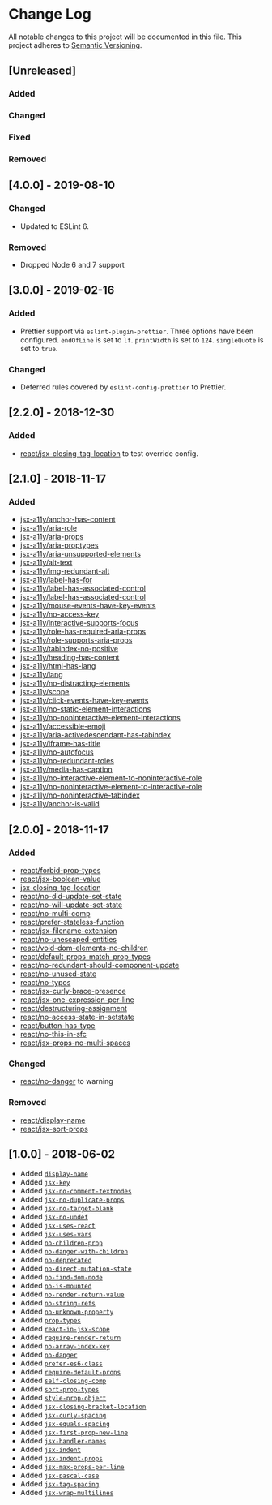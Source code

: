 # Change Log
All notable changes to this project will be documented in this file.
This project adheres to [Semantic Versioning](http://semver.org/).

## [Unreleased]
### Added

### Changed

### Fixed

### Removed

## [4.0.0] - 2019-08-10
### Changed
* Updated to ESLint 6.

### Removed
* Dropped Node 6 and 7 support

## [3.0.0] - 2019-02-16
### Added
* Prettier support via `eslint-plugin-prettier`. Three options have been configured. `endOfLine` is set to `lf`. `printWidth` is set to `124`. `singleQuote` is set to `true`.

### Changed
* Deferred rules covered by `eslint-config-prettier` to Prettier.

## [2.2.0] - 2018-12-30
### Added
* [react/jsx-closing-tag-location](https://github.com/yannickcr/eslint-plugin-react/blob/master/docs/rules/jsx-closing-tag-location.md) to test override config.

## [2.1.0] - 2018-11-17
### Added
* [jsx-a11y/anchor-has-content](https://github.com/evcohen/eslint-plugin-jsx-a11y/blob/master/docs/rules/anchor-has-content.md)
* [jsx-a11y/aria-role](https://github.com/evcohen/eslint-plugin-jsx-a11y/blob/master/docs/rules/aria-role.md)
* [jsx-a11y/aria-props](https://github.com/evcohen/eslint-plugin-jsx-a11y/blob/master/docs/rules/aria-props.md)
* [jsx-a11y/aria-proptypes](https://github.com/evcohen/eslint-plugin-jsx-a11y/blob/master/docs/rules/aria-proptypes.md)
* [jsx-a11y/aria-unsupported-elements](https://github.com/evcohen/eslint-plugin-jsx-a11y/blob/master/docs/rules/aria-unsupported-elements.md)
* [jsx-a11y/alt-text](https://github.com/evcohen/eslint-plugin-jsx-a11y/blob/master/docs/rules/alt-text.md)
* [jsx-a11y/img-redundant-alt](https://github.com/evcohen/eslint-plugin-jsx-a11y/blob/master/docs/rules/img-redundant-alt.md)
* [jsx-a11y/label-has-for](https://github.com/evcohen/eslint-plugin-jsx-a11y/blob/master/docs/rules/label-has-for.md)
* [jsx-a11y/label-has-associated-control](https://github.com/evcohen/eslint-plugin-jsx-a11y/blob/master/docs/rules/label-has-associated-control.md)
* [jsx-a11y/label-has-associated-control](https://github.com/evcohen/eslint-plugin-jsx-a11y/blob/master/docs/rules/label-has-associated-control.md)
* [jsx-a11y/mouse-events-have-key-events](https://github.com/evcohen/eslint-plugin-jsx-a11y/blob/master/docs/rules/mouse-events-have-key-events.md)
* [jsx-a11y/no-access-key](https://github.com/evcohen/eslint-plugin-jsx-a11y/blob/master/docs/rules/no-access-key.md)
* [jsx-a11y/interactive-supports-focus](https://github.com/evcohen/eslint-plugin-jsx-a11y/blob/master/docs/rules/interactive-supports-focus.md)
* [jsx-a11y/role-has-required-aria-props](https://github.com/evcohen/eslint-plugin-jsx-a11y/blob/master/docs/rules/role-has-required-aria-props.md)
* [jsx-a11y/role-supports-aria-props](https://github.com/evcohen/eslint-plugin-jsx-a11y/blob/master/docs/rules/role-supports-aria-props.md)
* [jsx-a11y/tabindex-no-positive](https://github.com/evcohen/eslint-plugin-jsx-a11y/blob/master/docs/rules/tabindex-no-positive.md)
* [jsx-a11y/heading-has-content](https://github.com/evcohen/eslint-plugin-jsx-a11y/blob/master/docs/rules/heading-has-content.md)
* [jsx-a11y/html-has-lang](https://github.com/evcohen/eslint-plugin-jsx-a11y/blob/master/docs/rules/html-has-lang.md)
* [jsx-a11y/lang](https://github.com/evcohen/eslint-plugin-jsx-a11y/blob/master/docs/rules/lang.md)
* [jsx-a11y/no-distracting-elements](https://github.com/evcohen/eslint-plugin-jsx-a11y/blob/master/docs/rules/no-distracting-elements.md)
* [jsx-a11y/scope](https://github.com/evcohen/eslint-plugin-jsx-a11y/blob/master/docs/rules/scope.md)
* [jsx-a11y/click-events-have-key-events](https://github.com/evcohen/eslint-plugin-jsx-a11y/blob/master/docs/rules/click-events-have-key-events.md)
* [jsx-a11y/no-static-element-interactions](https://github.com/evcohen/eslint-plugin-jsx-a11y/blob/master/docs/rules/no-static-element-interactions.md)
* [jsx-a11y/no-noninteractive-element-interactions](https://github.com/evcohen/eslint-plugin-jsx-a11y/blob/master/docs/rules/no-noninteractive-element-interactions.md)
* [jsx-a11y/accessible-emoji](https://github.com/evcohen/eslint-plugin-jsx-a11y/blob/master/docs/rules/accessible-emoji.md)
* [jsx-a11y/aria-activedescendant-has-tabindex](https://github.com/evcohen/eslint-plugin-jsx-a11y/blob/master/docs/rules/aria-activedescendant-has-tabindex.md)
* [jsx-a11y/iframe-has-title](https://github.com/evcohen/eslint-plugin-jsx-a11y/blob/master/docs/rules/iframe-has-title.md)
* [jsx-a11y/no-autofocus](https://github.com/evcohen/eslint-plugin-jsx-a11y/blob/master/docs/rules/no-autofocus.md)
* [jsx-a11y/no-redundant-roles](https://github.com/evcohen/eslint-plugin-jsx-a11y/blob/master/docs/rules/no-redundant-roles.md)
* [jsx-a11y/media-has-caption](https://github.com/evcohen/eslint-plugin-jsx-a11y/blob/master/docs/rules/media-has-caption.md)
* [jsx-a11y/no-interactive-element-to-noninteractive-role](https://github.com/evcohen/eslint-plugin-jsx-a11y/blob/master/docs/rules/no-interactive-element-to-noninteractive-role.md)
* [jsx-a11y/no-noninteractive-element-to-interactive-role](https://github.com/evcohen/eslint-plugin-jsx-a11y/blob/master/docs/rules/no-noninteractive-element-to-interactive-role.md)
* [jsx-a11y/no-noninteractive-tabindex](https://github.com/evcohen/eslint-plugin-jsx-a11y/blob/master/docs/rules/no-noninteractive-tabindex.md)
* [jsx-a11y/anchor-is-valid](https://github.com/evcohen/eslint-plugin-jsx-a11y/blob/master/docs/rules/anchor-is-valid.md)

## [2.0.0] - 2018-11-17
### Added
* [react/forbid-prop-types](https://github.com/yannickcr/eslint-plugin-react/blob/master/docs/rules/forbid-prop-types.md)
* [react/jsx-boolean-value](https://github.com/yannickcr/eslint-plugin-react/blob/master/docs/rules/jsx-boolean-value.md)
* [jsx-closing-tag-location](https://github.com/yannickcr/eslint-plugin-react/blob/master/docs/rules/jsx-closing-tag-location.md)
* [react/no-did-update-set-state](https://github.com/yannickcr/eslint-plugin-react/blob/master/docs/rules/no-did-update-set-state.md)
* [react/no-will-update-set-state](https://github.com/yannickcr/eslint-plugin-react/blob/master/docs/rules/no-will-update-set-state.md)
* [react/no-multi-comp](https://github.com/yannickcr/eslint-plugin-react/blob/master/docs/rules/no-multi-comp.md)
* [react/prefer-stateless-function](https://github.com/yannickcr/eslint-plugin-react/blob/master/docs/rules/prefer-stateless-function.md)
* [react/jsx-filename-extension](https://github.com/yannickcr/eslint-plugin-react/blob/master/docs/rules/jsx-filename-extension.md)
* [react/no-unescaped-entities](https://github.com/yannickcr/eslint-plugin-react/blob/master/docs/rules/no-unescaped-entities.md)
* [react/void-dom-elements-no-children](https://github.com/yannickcr/eslint-plugin-react/blob/master/docs/rules/void-dom-elements-no-children.md)
* [react/default-props-match-prop-types](https://github.com/yannickcr/eslint-plugin-react/blob/master/docs/rules/default-props-match-prop-types.md)
* [react/no-redundant-should-component-update](https://github.com/yannickcr/eslint-plugin-react/blob/master/docs/rules/no-redundant-should-component-update.md)
* [react/no-unused-state](https://github.com/yannickcr/eslint-plugin-react/blob/master/docs/rules/no-unused-state.md)
* [react/no-typos](https://github.com/yannickcr/eslint-plugin-react/blob/master/docs/rules/no-typos.md)
* [react/jsx-curly-brace-presence](https://github.com/yannickcr/eslint-plugin-react/blob/master/docs/rules/jsx-curly-brace-presence.md)
* [react/jsx-one-expression-per-line](https://github.com/yannickcr/eslint-plugin-react/blob/master/docs/rules/jsx-one-expression-per-line.md)
* [react/destructuring-assignment](https://github.com/yannickcr/eslint-plugin-react/blob/master/docs/rules/destructuring-assignment.md)
* [react/no-access-state-in-setstate](https://github.com/yannickcr/eslint-plugin-react/blob/master/docs/rules/no-access-state-in-setstate.md)
* [react/button-has-type](https://github.com/yannickcr/eslint-plugin-react/blob/master/docs/rules/button-has-type.md)
* [react/no-this-in-sfc](https://github.com/yannickcr/eslint-plugin-react/blob/master/docs/rules/no-this-in-sfc.md)
* [react/jsx-props-no-multi-spaces](https://github.com/yannickcr/eslint-plugin-react/blob/master/docs/rules/jsx-props-no-multi-spaces.md)

### Changed
* [react/no-danger](https://github.com/yannickcr/eslint-plugin-react/blob/master/docs/rules/no-danger.md) to warning

### Removed
* [react/display-name](https://github.com/yannickcr/eslint-plugin-react/blob/master/docs/rules/display-name.md)
* [react/jsx-sort-props](https://github.com/yannickcr/eslint-plugin-react/blob/master/docs/rules/jsx-sort-props.md)

## [1.0.0] - 2018-06-02
* Added [`display-name`](https://github.com/yannickcr/eslint-plugin-react/blob/master/docs/rules/display-name.md)
* Added [`jsx-key`](https://github.com/yannickcr/eslint-plugin-react/blob/master/docs/rules/jsx-key.md)
* Added [`jsx-no-comment-textnodes`](https://github.com/yannickcr/eslint-plugin-react/blob/master/docs/rules/jsx-no-comment-textnodes.md)
* Added [`jsx-no-duplicate-props`](https://github.com/yannickcr/eslint-plugin-react/blob/master/docs/rules/jsx-no-duplicate-props.md)
* Added [`jsx-no-target-blank`](https://github.com/yannickcr/eslint-plugin-react/blob/master/docs/rules/jsx-no-target-blank.md)
* Added [`jsx-no-undef`](https://github.com/yannickcr/eslint-plugin-react/blob/master/docs/rules/jsx-no-undef.md)
* Added [`jsx-uses-react`](https://github.com/yannickcr/eslint-plugin-react/blob/master/docs/rules/jsx-uses-react.md)
* Added [`jsx-uses-vars`](https://github.com/yannickcr/eslint-plugin-react/blob/master/docs/rules/jsx-uses-vars.md)
* Added [`no-children-prop`](https://github.com/yannickcr/eslint-plugin-react/blob/master/docs/rules/no-children-prop.md)
* Added [`no-danger-with-children`](https://github.com/yannickcr/eslint-plugin-react/blob/master/docs/rules/no-danger-with-children.md)
* Added [`no-deprecated`](https://github.com/yannickcr/eslint-plugin-react/blob/master/docs/rules/no-deprecated.md)
* Added [`no-direct-mutation-state`](https://github.com/yannickcr/eslint-plugin-react/blob/master/docs/rules/no-direct-mutation-state.md)
* Added [`no-find-dom-node`](https://github.com/yannickcr/eslint-plugin-react/blob/master/docs/rules/no-find-dom-node.md)
* Added [`no-is-mounted`](https://github.com/yannickcr/eslint-plugin-react/blob/master/docs/rules/no-is-mounted.md)
* Added [`no-render-return-value`](https://github.com/yannickcr/eslint-plugin-react/blob/master/docs/rules/no-render-return-value.md)
* Added [`no-string-refs`](https://github.com/yannickcr/eslint-plugin-react/blob/master/docs/rules/no-string-refs.md)
* Added [`no-unknown-property`](https://github.com/yannickcr/eslint-plugin-react/blob/master/docs/rules/no-unknown-property.md)
* Added [`prop-types`](https://github.com/yannickcr/eslint-plugin-react/blob/master/docs/rules/prop-types.md)
* Added [`react-in-jsx-scope`](https://github.com/yannickcr/eslint-plugin-react/blob/master/docs/rules/react-in-jsx-scope.md)
* Added [`require-render-return`](https://github.com/yannickcr/eslint-plugin-react/blob/master/docs/rules/require-render-return.md)
* Added [`no-array-index-key`](https://github.com/yannickcr/eslint-plugin-react/blob/master/docs/rules/no-array-index-key.md)
* Added [`no-danger`](https://github.com/yannickcr/eslint-plugin-react/blob/master/docs/rules/no-danger.md)
* Added [`prefer-es6-class`](https://github.com/yannickcr/eslint-plugin-react/blob/master/docs/rules/prefer-es6-class.md)
* Added [`require-default-props`](https://github.com/yannickcr/eslint-plugin-react/blob/master/docs/rules/require-default-props.md)
* Added [`self-closing-comp`](https://github.com/yannickcr/eslint-plugin-react/blob/master/docs/rules/self-closing-comp.md)
* Added [`sort-prop-types`](https://github.com/yannickcr/eslint-plugin-react/blob/master/docs/rules/sort-prop-types.md)
* Added [`style-prop-object`](https://github.com/yannickcr/eslint-plugin-react/blob/master/docs/rules/style-prop-object.md)
* Added [`jsx-closing-bracket-location`](https://github.com/yannickcr/eslint-plugin-react/blob/master/docs/rules/jsx-closing-bracket-location.md)
* Added [`jsx-curly-spacing`](https://github.com/yannickcr/eslint-plugin-react/blob/master/docs/rules/jsx-curly-spacing.md)
* Added [`jsx-equals-spacing`](https://github.com/yannickcr/eslint-plugin-react/blob/master/docs/rules/jsx-equals-spacing.md)
* Added [`jsx-first-prop-new-line`](https://github.com/yannickcr/eslint-plugin-react/blob/master/docs/rules/jsx-first-prop-new-line.md)
* Added [`jsx-handler-names`](https://github.com/yannickcr/eslint-plugin-react/blob/master/docs/rules/jsx-handler-names.md)
* Added [`jsx-indent`](https://github.com/yannickcr/eslint-plugin-react/blob/master/docs/rules/jsx-indent.md)
* Added [`jsx-indent-props`](https://github.com/yannickcr/eslint-plugin-react/blob/master/docs/rules/jsx-indent-props.md)
* Added [`jsx-max-props-per-line`](https://github.com/yannickcr/eslint-plugin-react/blob/master/docs/rules/jsx-max-props-per-line.md)
* Added [`jsx-pascal-case`](https://github.com/yannickcr/eslint-plugin-react/blob/master/docs/rules/jsx-pascal-case.md)
* Added [`jsx-tag-spacing`](https://github.com/yannickcr/eslint-plugin-react/blob/master/docs/rules/jsx-tag-spacing.md)
* Added [`jsx-wrap-multilines`](https://github.com/yannickcr/eslint-plugin-react/blob/master/docs/rules/jsx-wrap-multilines.md)

